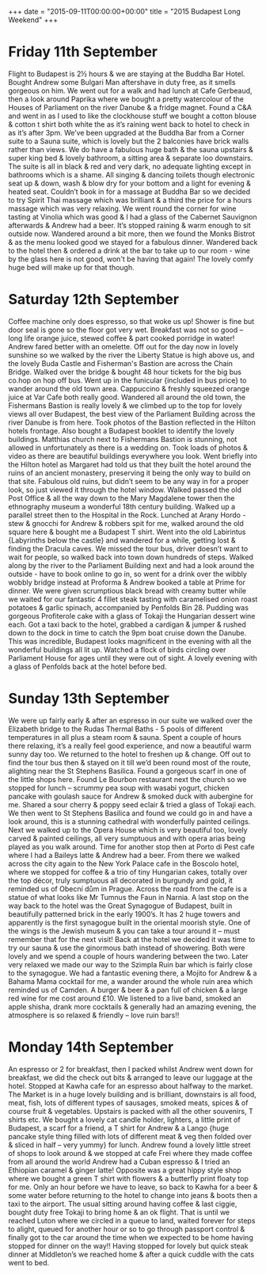 +++
date = "2015-09-11T00:00:00+00:00"
title = "2015 Budapest Long Weekend"
+++

Friday 11th September
=
Flight to Budapest is 2½ hours & we are staying at the Buddha Bar Hotel. Bought Andrew some Bulgari Man aftershave in duty free, as it smells gorgeous on him.
We went out for a walk and had lunch at Cafe Gerbeaud, then a look around Paprika where we bought a pretty watercolour of the Houses of Parliament on the river Danube & a fridge magnet. Found a C&A and went in as I used to like the clockhouse stuff we bought a cotton blouse & cotton t shirt both white the as it’s raining went back to hotel to check in as it’s after 3pm.
We’ve been upgraded at the Buddha Bar from a Corner suite to a Sauna suite, which is lovely but the 2 balconies have brick walls rather than views. We do have a fabulous huge bath & the sauna upstairs & super king bed & lovely bathroom, a sitting area & separate loo downstairs. The suite is all in black & red and very dark, no adequate lighting except in bathrooms which is a shame. All singing & dancing toilets though electronic seat up & down, wash & blow dry for your bottom and a light for evening & heated seat.
Couldn’t book in for a massage at Buddha Bar so we decided to try Spirit Thai massage which was brilliant & a third the price for a hours massage which was very relaxing. We went round the corner for wine tasting at Vinolia which was good & I had a glass of the Cabernet Sauvignon afterwards & Andrew had a beer. It’s stopped raining & warm enough to sit outside now. Wandered around a bit more, then we found the Monks Bistrot & as the menu looked good we stayed for a fabulous dinner. Wandered back to the hotel then & ordered a drink at the bar to take up to our room - wine by the glass here is not good, won't be having that again! The lovely comfy huge bed will make up for that though.

Saturday 12th September
=
Coffee machine only does espresso, so that woke us up! Shower is fine but door seal is gone so the floor got very wet. Breakfast was not so good – long life orange juice, stewed coffee & part cooked porridge in water! Andrew fared better with an omelette.
Off out for the day now in lovely sunshine so we walked by the river the Liberty Statue is high above us, and the lovely Buda Castle and Fisherman's Bastion are across the Chain Bridge.
Walked over the bridge & bought 48 hour tickets for the big bus co.hop on hop off bus. Went up in the funicular {included in bus price} to wander around the old town area.
Cappuccino & freshly squeezed orange juice at Var Cafe both really good.
Wandered all around the old town, the Fishermans Bastion is really lovely & we climbed up to the top for lovely views all over Budapest, the best view of the Parliament Building  across the river Danube is from here. Took photos of the Bastion reflected in the Hilton hotels frontage. Also bought a Budapest booklet to identify the lovely buildings.
Matthias church next to Fishermans Bastion is stunning, not allowed in unfortunately as there is a wedding on. Took loads of photos & video as there are beautiful buildings everywhere you look.
Went briefly into the Hilton hotel as Margaret had told us that they built the hotel around the ruins of an ancient monastery, preserving it being the only way to build on that site. Fabulous old ruins, but didn’t seem to be any way in for a proper look, so just viewed it through the hotel window.
Walked passed the old Post Office & all the way down to the Mary Magdalene tower then the ethnography museum a wonderful 18th century building.
Walked up a parallel street then to the Hospital in the Rock. Lunched at Arany Hordo - stew & gnocchi for Andrew & robbers spit for me, walked around the old square here & bought me a Budapest T shirt. Went into the old Labirintus {Labyrinths below the castle} and wandered for a while, getting lost & finding the Dracula caves.
We missed the tour bus, driver doesn’t want to wait for people, so walked back into town down hundreds of steps.
Walked along by the river to the Parliament Building next and had a look around the outside - have to book online to go in, so went for a drink over the wibbly wobbly bridge instead at Proforma & Andrew booked a table at Prime for dinner.
We were given scrumptious black bread with creamy butter while we waited for our fantastic 4 fillet steak tasting with caramelised onion roast potatoes & garlic spinach, accompanied by Penfolds Bin 28. Pudding was gorgeous Profiterole cake with a glass of Tokaji the Hungarian dessert wine each.
Got a taxi back to the hotel, grabbed a cardigan & jumper & rushed down to the dock in time to catch the 9pm boat cruise down the Danube. This was incredible, Budapest looks magnificent in the evening with all the wonderful buildings all lit up. Watched a flock of birds circling over Parliament House for ages until they were out of sight. A lovely evening with a glass of Penfolds back at the hotel before bed.

Sunday 13th September
=
We were up fairly early & after an espresso in our suite we walked over the Elizabeth bridge to the Rudas Thermal Baths - 5 pools of different temperatures in all plus a steam room & sauna. Spent a couple of hours there relaxing, it’s a really feel good experience, and now a beautiful warm sunny day too.
We returned to the hotel to freshen up & change.
Off out to find the tour bus then & stayed on it till we’d been round most of the route, alighting near the St Stephens Basilica. Found a gorgeous scarf in one of the little shops here.
Found Le Bourbon restaurant next the church so we stopped for lunch – scrummy pea soup with wasabi yogurt, chicken pancake with goulash sauce for Andrew & smoked duck with aubergine for me. Shared a sour cherry & poppy seed eclair & tried a glass of Tokaji each.
We then went to St Stephens Basilica and found we could go in and have a look around, this is a stunning cathedral with wonderfully painted ceilings.
Next we walked up to the Opera House which is very beautiful too, lovely carved & painted ceilings, all very sumptuous and with opera arias being played as you walk around.
Time for another stop then at Porto di Pest cafe where I had a Baileys latte & Andrew had a beer.
From there we walked across the city again to the New York Palace cafe in the Boscolo hotel, where we stopped for coffee & a trio of tiny Hungarian cakes, totally over the top décor, truly sumptuous all decorated in burgundy and gold, it reminded us of Obecní dům in Prague. Across the road from the cafe is a statue of what looks like Mr Tumnus the Faun in Narnia.
A last stop on the way back to the hotel was the Great Synagogue of Budapest, built in beautifully patterned brick in the early 1900’s. It has 2 huge towers and apparently is the first synagogue built in the oriental moorish style. One of the wings is the Jewish museum & you can take a tour around it – must remember that for the next visit!
Back at the hotel we decided it was time to try our sauna & use the ginormous bath instead of showering. Both were lovely and we spend a couple of hours wandering between the two.
Later very relaxed we made our way to the Szimpla Ruin bar which is fairly close to the synagogue. We had a fantastic evening there, a Mojito for Andrew & a Bahama Mama cocktail for me, a wander around the whole ruin area which reminded us of Camden. A burger & beer & a pan full of chicken & a large red wine for me cost around £10. We listened to a live band, smoked an apple shisha, drank more cocktails & generally had an amazing evening, the atmosphere is so relaxed & friendly – love ruin bars!!

Monday 14th September
=
An espresso or 2 for breakfast, then I packed whilst Andrew went down for breakfast, we did the check out bits & arranged to leave our luggage at the hotel. Stopped at Kawha cafe for an espresso about halfway to the market.
The Market is in a huge lovely building and is brilliant, downstairs is all food, meat, fish, lots of different types of sausages, smoked meats, spices & of course fruit & vegetables.
Upstairs is packed with all the other souvenirs, T shirts etc. We bought a lovely cat candle holder, lighters, a little print of Budapest, a scarf for a friend, a T shirt for Andrew & a Lango {huge pancake style thing filled with lots of different meat & veg then folded over & sliced in half – very yummy} for lunch.
Andrew found a lovely little street of shops to look around & we stopped at cafe Frei where they made coffee from all around the world Andrew had a Cuban espresso & I tried an Ethiopian caramel & ginger latte! Opposite was a great hippy style shop where we bought a green T shirt with flowers & a butterfly print floaty top for me.
Only an hour before we have to leave, so back to Kawha for a beer & some water before returning to the hotel to change into jeans & boots then a taxi to the airport.
The usual sitting around having coffee & last ciggie, bought duty free Tokaji to bring home & an ok flight. That is until we reached Luton where we circled in a queue to land, waited forever for steps to alight, queued for another hour or so to go through passport control & finally got to the car around the time when we expected to be home having stopped for dinner on the way!!
Having stopped for lovely but quick steak dinner at Middleton’s we reached home & after a quick cuddle with the cats went to bed.
